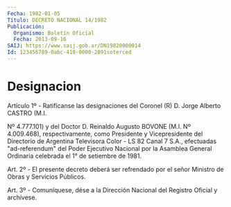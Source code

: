 ```yaml
---
Fecha: 1982-01-05
Título: DECRETO NACIONAL 14/1982
Publicación:
  Organismo: Boletín Oficial
  Fecha: 2013-09-16
SAIJ: https://www.saij.gob.ar/DN19820000014
Id: 123456789-0abc-410-0000-2891soterced
---
```

# Designacion

<a id="1"></a>
Artículo 1º - Ratifícanse las designaciones del Coronel (R) D. Jorge Alberto CASTRO (M.I.

Nº 4.777.101) y del Doctor D. Reinaldo Augusto BOVONE (M.I. Nº 4.009.468), respectivamente, como Presidente y Vicepresidente del Directorio de Argentina Televisora Color - LS 82 Canal 7 S.A., efectuadas "ad-referendum" del Poder Ejecutivo Nacional por la Asamblea General Ordinaria celebrada el 1° de setiembre de 1981.

<a id="2"></a>
Art. 2º - El presente decreto deberá ser refrendado por el señor Ministro de Obras y Servicios Públicos.

<a id="3"></a>
Art. 3º - Comuníquese, dése a la Dirección Nacional del Registro Oficial y archívese.